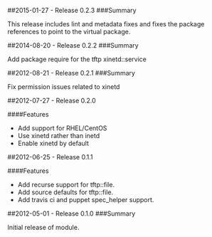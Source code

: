 ##2015-01-27 - Release 0.2.3
###Summary

This release includes lint and metadata fixes and fixes the package references to point to the virtual package.

##2014-08-20 - Release 0.2.2
###Summary

Add package require for the tftp xinetd::service

##2012-08-21 - Release 0.2.1
###Summary

Fix permission issues related to xinetd

##2012-07-27 - Release 0.2.0

####Features
- Add support for RHEL/CentOS
- Use xinetd rather than inetd
- Enable xinetd by default

##2012-06-25 - Release 0.1.1

####Features
- Add recurse support for tftp::file.
- Add source defaults for tftp::file.
- Add travis ci and puppet spec_helper support.

##2012-05-01 - Release 0.1.0
###Summary

Initial release of module.
